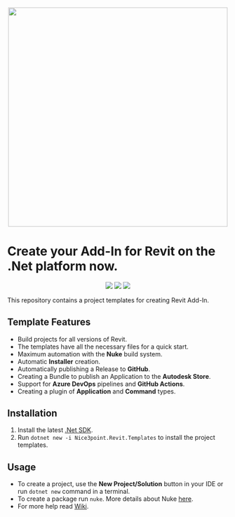 <h3 align="center"><img src="https://i.imgur.com/v34P0ro.png" width="500px"></h3>

# Create your Add-In for Revit on the .Net platform now.

<p align="center">
  <a href="https://www.nuget.org/packages/Nice3point.Revit.Templates"><img src="https://img.shields.io/nuget/v/Nice3point.Revit.Templates?style=for-the-badge"></a>
  <a href="https://www.nuget.org/packages/Nice3point.Revit.Templates"><img src="https://img.shields.io/nuget/dt/Nice3point.Revit.Templates?style=for-the-badge"></a>
  <a href="https://github.com/Nice3point/RevitTemplate/commits/main"><img src="https://img.shields.io/github/last-commit/Nice3point/RevitTemplate?style=for-the-badge"></a>
</p>
This repository contains a project templates for creating Revit Add-In.

## Template Features
* Build projects for all versions of Revit.
* The templates have all the necessary files for a quick start.
* Maximum automation with the **Nuke** build system.
* Automatic **Installer** creation.
* Automatically publishing a Release to **GitHub**.
* Creating a Bundle to publish an Application to the **Autodesk Store**.
* Support for **Azure DevOps** pipelines and **GitHub Actions**.
* Creating a plugin of **Application** and **Command** types.

## Installation

1. Install the latest [.Net SDK](https://dotnet.microsoft.com/download).
1. Run `dotnet new -i Nice3point.Revit.Templates` to install the project templates.

## Usage

* To create a project, use the **New Project/Solution** button in your IDE or run `dotnet new` command in a terminal.
* To create a package run `nuke`. More details about Nuke [here](https://github.com/nuke-build/nuke).
* For more help read [Wiki](https://github.com/Nice3point/RevitTemplates/wiki).
